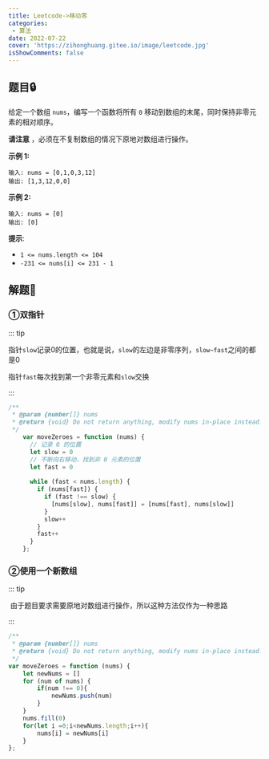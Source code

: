 ```yaml
---
title: Leetcode->移动零
categories: 
 - 算法
date: 2022-07-22
cover: 'https://zihonghuang.gitee.io/image/leetcode.jpg'
isShowComments: false
---
```


## 题目:lock:

给定一个数组 `nums`，编写一个函数将所有 `0` 移动到数组的末尾，同时保持非零元素的相对顺序。

**请注意** ，必须在不复制数组的情况下原地对数组进行操作。

**示例 1:**

```
输入: nums = [0,1,0,3,12]
输出: [1,3,12,0,0]
```

**示例 2:**

```
输入: nums = [0]
输出: [0]
```

**提示**:

- `1 <= nums.length <= 104`
- `-231 <= nums[i] <= 231 - 1`

## 解题:key:

### ①双指针

::: tip

​	指针`slow`记录0的位置，也就是说，`slow`的左边是非零序列，`slow~fast`之间的都是0

​	指针`fast`每次找到第一个非零元素和`slow`交换

::: 

```javascript
/**
 * @param {number[]} nums
 * @return {void} Do not return anything, modify nums in-place instead.
 */
	var moveZeroes = function (nums) {
	  // 记录 0 的位置
	  let slow = 0
	  // 不断向右移动，找到非 0 元素的位置
	  let fast = 0
	
	  while (fast < nums.length) {
	    if (nums[fast]) {
	      if (fast !== slow) {
	        [nums[slow], nums[fast]] = [nums[fast], nums[slow]]
	      }
	      slow++
	    }
	    fast++
	  }
	};

```



### ②使用一个新数组

::: tip

​	由于题目要求需要原地对数组进行操作，所以这种方法仅作为一种思路

:::

```javascript
/**
 * @param {number[]} nums
 * @return {void} Do not return anything, modify nums in-place instead.
 */
var moveZeroes = function (nums) {
    let newNums = []
    for (num of nums) {
        if(num !== 0){
            newNums.push(num)
        }
    }
    nums.fill(0)
    for(let i =0;i<newNums.length;i++){
        nums[i] = newNums[i]
    }
};
```

